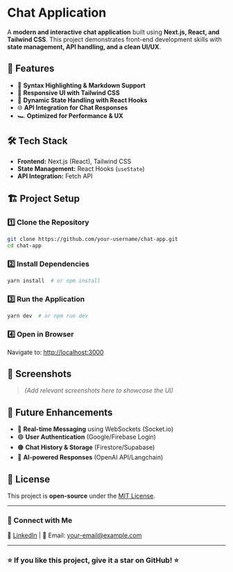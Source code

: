 # Chat Application

A **modern and interactive chat application** built using **Next.js, React, and Tailwind CSS**. This project demonstrates front-end development skills with **state management, API handling, and a clean UI/UX**.

## 🚀 Features

- 📜 **Syntax Highlighting & Markdown Support**
- 🎨 **Responsive UI with Tailwind CSS**
- 🔄 **Dynamic State Handling with React Hooks**
- 🌐 **API Integration for Chat Responses**
- 🏎️ **Optimized for Performance & UX**

## 🛠️ Tech Stack

- **Frontend:** Next.js (React), Tailwind CSS
- **State Management:** React Hooks (`useState`)
- **API Integration:** Fetch API

## 🏗️ Project Setup

### 1️⃣ Clone the Repository
```sh
git clone https://github.com/your-username/chat-app.git
cd chat-app
```

### 2️⃣ Install Dependencies
```sh
yarn install  # or npm install
```

### 3️⃣ Run the Application
```sh
yarn dev  # or npm run dev
```

### 4️⃣ Open in Browser
Navigate to: [http://localhost:3000](http://localhost:3000)

## 📸 Screenshots

> *(Add relevant screenshots here to showcase the UI)*

## 🚀 Future Enhancements

- 🔴 **Real-time Messaging** using WebSockets (Socket.io)
- 🟢 **User Authentication** (Google/Firebase Login)
- 🟠 **Chat History & Storage** (Firestore/Supabase)
- 🔵 **AI-powered Responses** (OpenAI API/Langchain)

## 📜 License
This project is **open-source** under the [MIT License](LICENSE).

---
### 🔗 Connect with Me
💼 [LinkedIn](https://www.linkedin.com/in/your-profile) | 📧 Email: your-email@example.com

---
### ⭐ If you like this project, give it a star on GitHub! ⭐

